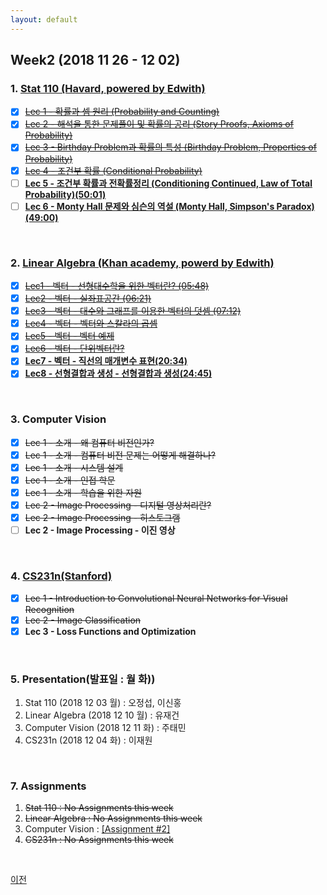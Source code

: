 ```yaml
---
layout: default
---
```

## Week2 (2018 11 26 - 12 02)

### 1. **[Stat 110 (Havard, powered by Edwith)](https://www.edwith.org/harvardprobability)**
- [x] ~~[Lec 1 - 확률과 셈 원리 (Probability and Counting)](http://www.edwith.org/harvardprobability/lecture/29349/)~~
- [x] ~~[Lec 2 - 해석을 통한 문제풀이 및 확률의 공리 (Story Proofs, Axioms of Probability)](http://www.edwith.org/harvardprobability/lecture/30894/)~~
- [x] ~~[Lec 3 - Birthday Problem과 확률의 특성 (Birthday Problem, Properties of Probability)](https://www.edwith.org/harvardprobability/lecture/30895/)~~
- [x] ~~[Lec 4 - 조건부 확률 (Conditional Probability)](https://www.edwith.org/harvardprobability/lecture/30896/)~~
- [ ] **[Lec 5 - 조건부 확률과 전확률정리 (Conditioning Continued, Law of Total Probability)(50:01)](https://www.edwith.org/harvardprobability/lecture/30897/)**
- [ ] **[Lec 6 - Monty Hall 문제와 심슨의 역설 (Monty Hall, Simpson's Paradox)(49:00)](https://www.edwith.org/harvardprobability/lecture/30898/)**
 <br>

### 2. **[Linear Algebra (Khan academy, powerd by Edwith)](https://www.edwith.org/linear-algebra)** 
- [x] ~~[Lec1 - 벡터 - 선형대수학을 위한 벡터란? (05:48)](http://www.edwith.org/linear-algebra/lecture/30304/)~~
- [x] ~~[Lec2 - 벡터 - 실좌표공간 (06:21)](http://www.edwith.org/linear-algebra/lecture/30305/)~~
- [x] ~~[Lec3 - 벡터 - 대수와 그래프를 이용한 벡터의 덧셈 (07:12)](http://www.edwith.org/linear-algebra/lecture/30306/)~~
- [x] ~~[Lec4 - 벡터 - 벡터와 스칼라의 곱셈](https://www.edwith.org/linear-algebra/lecture/30337/)~~
- [x] ~~[Lec5 - 벡터 - 벡터 예제](https://www.edwith.org/linear-algebra/lecture/30307/)~~
- [x] ~~[Lec6 - 벡터 - 단위벡터란?](https://www.edwith.org/linear-algebra/lecture/30308/)~~
- [x] **[Lec7 - 벡터 - 직선의 매개변수 표현(20:34)]()**
- [x] **[Lec8 - 선형결합과 생성 - 선형결합과 생성(24:45)]( )**
<br>

### 3. **Computer Vision**
- [x] ~~Lec 1 - 소개 - 왜 컴퓨터 비전인가?~~
- [x] ~~Lec 1 - 소개 - 컴퓨터 비전 문제는 어떻게 해결하나?~~
- [X] ~~Lec 1 - 소개 - 시스템 설계~~
- [X] ~~Lec 1 - 소개 - 인접 학문~~
- [X] ~~Lec 1 - 소개 - 학습을 위한 자원~~
- [x] ~~Lec 2 - Image Processing - 디지털 영상처리란?~~
- [x] ~~Lec 2 - Image Processing - 히스토그램~~
- [ ] **Lec 2 - Image Processing - 이진 영상**
<br>

### 4. [CS231n(Stanford)](https://github.com/insurgent92/CS231N_17_KOR_SUB)
- [X] ~~Lec 1 - Introduction to Convolutional Neural Networks for Visual Recognition~~
- [X] ~~Lec 2 - Image Classification~~
- [X] **Lec 3 - Loss Functions and Optimization**
<br>

### 5. Presentation(발표일 : 월 화))
1. Stat 110 (2018 12 03 월) : 오정섭, 이신홍
2. Linear Algebra (2018 12 10 월) : 유재건
3. Computer Vision (2018 12 11 화) : 주태민
4. CS231n (2018 12 04 화) : 이재원 
<br> 

### 7. Assignments
1. ~~Stat 110 : No Assignments this week~~
2. ~~Linear Algebra : No Assignments this week~~
3. Computer Vision : [[Assignment #2]](../assignments/assignment2.html)
4. ~~CS231n : No Assignments this week~~
<br> 

[이전](../../)